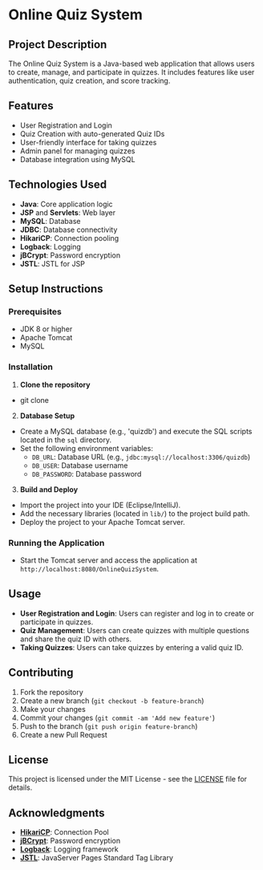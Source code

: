 # Online Quiz System

## Project Description
The Online Quiz System is a Java-based web application that allows users to create, manage, and participate in quizzes. It includes features like user authentication, quiz creation, and score tracking.

## Features
- User Registration and Login
- Quiz Creation with auto-generated Quiz IDs
- User-friendly interface for taking quizzes
- Admin panel for managing quizzes
- Database integration using MySQL

## Technologies Used
- **Java**: Core application logic
- **JSP** and **Servlets**: Web layer
- **MySQL**: Database
- **JDBC**: Database connectivity
- **HikariCP**: Connection pooling
- **Logback**: Logging
- **jBCrypt**: Password encryption
- **JSTL**: JSTL for JSP

## Setup Instructions

### Prerequisites
- JDK 8 or higher
- Apache Tomcat
- MySQL

### Installation

1. **Clone the repository**
- git clone <repository-url>
2. **Database Setup**
- Create a MySQL database (e.g., 'quizdb') and execute the SQL scripts located in the `sql` directory.
- Set the following environment variables:
  - `DB_URL`: Database URL (e.g., `jdbc:mysql://localhost:3306/quizdb`)
  - `DB_USER`: Database username
  - `DB_PASSWORD`: Database password

3. **Build and Deploy**
- Import the project into your IDE (Eclipse/IntelliJ).
- Add the necessary libraries (located in `lib/`) to the project build path.
- Deploy the project to your Apache Tomcat server.

### Running the Application
- Start the Tomcat server and access the application at `http://localhost:8080/OnlineQuizSystem`.

## Usage
- **User Registration and Login**: Users can register and log in to create or participate in quizzes.
- **Quiz Management**: Users can create quizzes with multiple questions and share the quiz ID with others.
- **Taking Quizzes**: Users can take quizzes by entering a valid quiz ID.

## Contributing
1. Fork the repository
2. Create a new branch (`git checkout -b feature-branch`)
3. Make your changes
4. Commit your changes (`git commit -am 'Add new feature'`)
5. Push to the branch (`git push origin feature-branch`)
6. Create a new Pull Request

## License
This project is licensed under the MIT License - see the [LICENSE](LICENSE) file for details.

## Acknowledgments
- **[HikariCP](https://github.com/brettwooldridge/HikariCP)**: Connection Pool
- **[jBCrypt](https://www.mindrot.org/projects/jBCrypt/)**: Password encryption
- **[Logback](http://logback.qos.ch/)**: Logging framework
- **[JSTL](https://jstl.java.net/)**: JavaServer Pages Standard Tag Library
